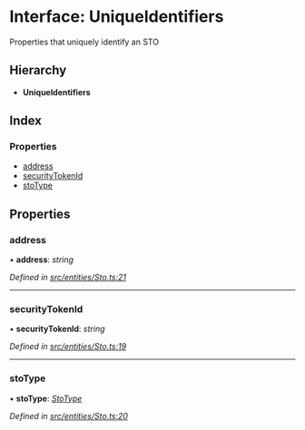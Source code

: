 # Interface: UniqueIdentifiers

Properties that uniquely identify an STO

## Hierarchy

- **UniqueIdentifiers**

## Index

### Properties

- [address](_entities_sto_.uniqueidentifiers.md#address)
- [securityTokenId](_entities_sto_.uniqueidentifiers.md#securitytokenid)
- [stoType](_entities_sto_.uniqueidentifiers.md#stotype)

## Properties

### address

• **address**: _string_

_Defined in [src/entities/Sto.ts:21](https://github.com/PolymathNetwork/polymath-sdk/blob/660aba8/src/entities/Sto.ts#L21)_

---

### securityTokenId

• **securityTokenId**: _string_

_Defined in [src/entities/Sto.ts:19](https://github.com/PolymathNetwork/polymath-sdk/blob/660aba8/src/entities/Sto.ts#L19)_

---

### stoType

• **stoType**: _[StoType](../enums/_types_index_.stotype.md)_

_Defined in [src/entities/Sto.ts:20](https://github.com/PolymathNetwork/polymath-sdk/blob/660aba8/src/entities/Sto.ts#L20)_

